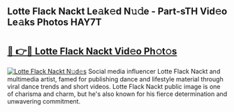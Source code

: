 ## Lotte Flack Nackt Le𝚊k𝚎d N𝚞𝚍e - Part-sTH Vid𝚎o Le𝚊ks Photos HAY7T

# <h2><a href="http://fb50jbc.evod.top/?m=Lotte+Flack+Nackt">🔗 👉🔴 Lotte Flack Nackt Vid𝚎o Ph𝚘t𝚘s</a></h2>

[![Lotte Flack Nackt N𝚞d𝚎s](https://i.imgur.com/8V9OHl7.gif)](http://fb50jbc.evod.top/?m=Lotte+Flack+Nackt)
Social media influencer Lotte Flack Nackt and multimedia artist, famed for publishing dance and lifestyle material through viral dance trends and short videos. Lotte Flack Nackt public image is one of charisma and charm, but he's also known for his fierce determination and unwavering commitment. 
